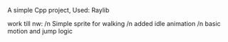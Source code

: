 A simple Cpp project,
Used:
Raylib

work till nw: /n
 Simple sprite for walking /n
 added idle animation /n
 basic motion and jump logic 
